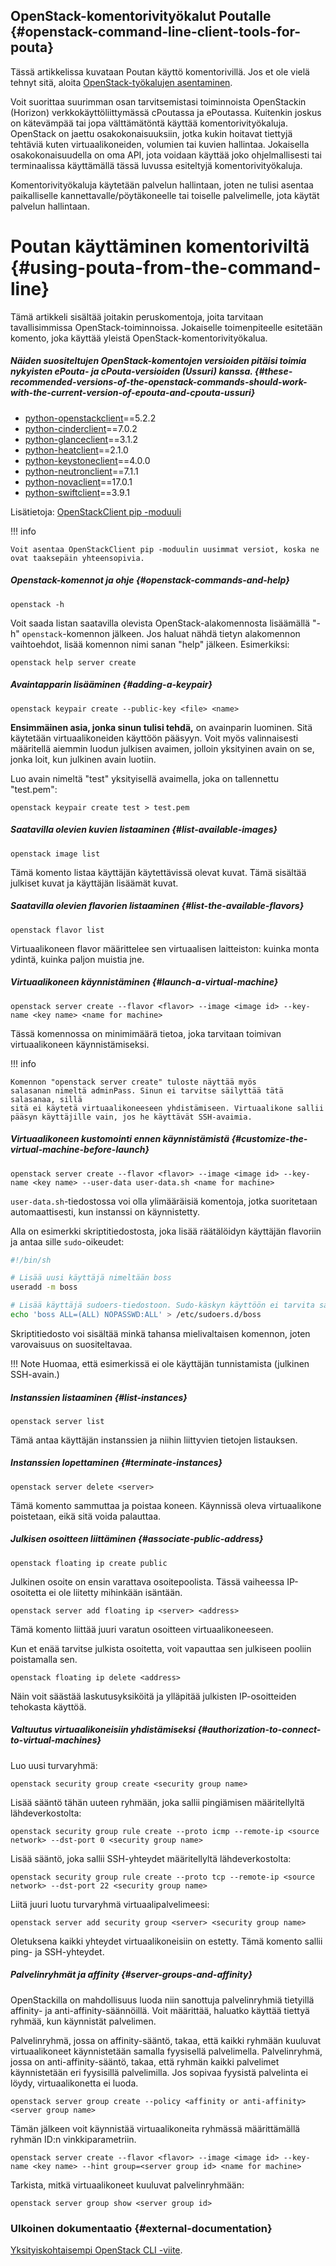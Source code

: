 
## OpenStack-komentorivityökalut Poutalle {#openstack-command-line-client-tools-for-pouta}

Tässä artikkelissa kuvataan Poutan käyttö komentorivillä. Jos et ole
vielä tehnyt sitä, aloita [OpenStack-työkalujen asentaminen](install-client.md).

Voit suorittaa suurimman osan tarvitsemistasi toiminnoista OpenStackin (Horizon)
verkkokäyttöliittymässä cPoutassa ja ePoutassa. Kuitenkin joskus on kätevämpää
tai jopa välttämätöntä käyttää komentorivityökaluja. OpenStack on jaettu
osakokonaisuuksiin, jotka kukin hoitavat tiettyjä tehtäviä kuten virtuaalikoneiden,
volumien tai kuvien hallintaa. Jokaisella osakokonaisuudella on oma API, jota voidaan 
käyttää joko ohjelmallisesti tai terminaalissa käyttämällä tässä luvussa 
esiteltyjä komentorivityökaluja.

Komentorivityökaluja käytetään palvelun hallintaan, joten ne tulisi asentaa
paikalliselle kannettavalle/pöytäkoneelle tai toiselle palvelimelle, jota
käytät palvelun hallintaan.

# Poutan käyttäminen komentoriviltä {#using-pouta-from-the-command-line}

Tämä artikkeli sisältää joitakin peruskomentoja, joita tarvitaan
tavallisimmissa OpenStack-toiminnoissa. Jokaiselle toimenpiteelle esitetään
komento, joka käyttää yleistä OpenStack-komentorivityökalua.

##### Näiden suositeltujen OpenStack-komentojen versioiden pitäisi toimia nykyisten ePouta- ja cPouta-versioiden (Ussuri) kanssa. {#these-recommended-versions-of-the-openstack-commands-should-work-with-the-current-version-of-epouta-and-cpouta-ussuri}

- [python-openstackclient](https://docs.openstack.org/releasenotes/python-openstackclient/)==5.2.2
- [python-cinderclient](https://docs.openstack.org/releasenotes/python-cinderclient/)==7.0.2
- [python-glanceclient](https://docs.openstack.org/releasenotes/python-glanceclient/)==3.1.2
- [python-heatclient](https://docs.openstack.org/releasenotes/python-heatclient/)==2.1.0
- [python-keystoneclient](https://docs.openstack.org/releasenotes/python-keystoneclient/)==4.0.0
- [python-neutronclient](https://docs.openstack.org/releasenotes/python-neutronclient/)==7.1.1
- [python-novaclient](https://docs.openstack.org/releasenotes/python-novaclient/)==17.0.1
- [python-swiftclient](https://docs.openstack.org/releasenotes/python-swiftclient/)==3.9.1

Lisätietoja: [OpenStackClient pip -moduuli](https://pypi.org/project/python-openstackclient/)

!!! info

    Voit asentaa OpenStackClient pip -moduulin uusimmat versiot, koska ne ovat taaksepäin yhteensopivia.

##### Openstack-komennot ja ohje {#openstack-commands-and-help}

    openstack -h

Voit saada listan saatavilla olevista OpenStack-alakomennosta lisäämällä "-h"
`openstack`-komennon jälkeen. Jos haluat nähdä tietyn alakomennon vaihtoehdot,
lisää komennon nimi sanan "help" jälkeen. Esimerkiksi:

    openstack help server create

##### Avaintapparin lisääminen {#adding-a-keypair}

    openstack keypair create --public-key <file> <name>

**Ensimmäinen asia, jonka sinun tulisi tehdä,** on
avainparin luominen. Sitä käytetään virtuaalikoneiden käyttöön
pääsyyn. Voit myös valinnaisesti määritellä aiemmin luodun julkisen avaimen,
jolloin yksityinen avain on se, jonka loit, kun
julkinen avain luotiin.

Luo avain nimeltä "test" yksityisellä avaimella, joka on tallennettu "test.pem":

    openstack keypair create test > test.pem

##### Saatavilla olevien kuvien listaaminen {#list-available-images}

    openstack image list

Tämä komento listaa käyttäjän käytettävissä olevat kuvat. Tämä
sisältää julkiset kuvat ja käyttäjän lisäämät kuvat.

##### Saatavilla olevien flavorien listaaminen {#list-the-available-flavors}

    openstack flavor list

Virtuaalikoneen flavor määrittelee sen virtuaalisen laitteiston: kuinka monta
ydintä, kuinka paljon muistia jne.

##### Virtuaalikoneen käynnistäminen {#launch-a-virtual-machine}

    openstack server create --flavor <flavor> --image <image id> --key-name <key name> <name for machine>

Tässä komennossa on minimimäärä tietoa, joka tarvitaan
toimivan virtuaalikoneen käynnistämiseksi.

!!! info

    Komennon "openstack server create" tuloste näyttää myös
    salasanan nimeltä adminPass. Sinun ei tarvitse säilyttää tätä salasanaa, sillä
    sitä ei käytetä virtuaalikoneeseen yhdistämiseen. Virtuaalikone sallii
    pääsyn käyttäjille vain, jos he käyttävät SSH-avaimia.

##### Virtuaalikoneen kustomointi ennen käynnistämistä {#customize-the-virtual-machine-before-launch}

    openstack server create --flavor <flavor> --image <image id> --key-name <key name> --user-data user-data.sh <name for machine>

`user-data.sh`-tiedostossa voi olla ylimääräisiä komentoja, jotka suoritetaan automaattisesti, kun instanssi on käynnistetty.

Alla on esimerkki skriptitiedostosta, joka lisää räätälöidyn käyttäjän flavoriin ja antaa sille `sudo`-oikeudet:

```bash
#!/bin/sh

# Lisää uusi käyttäjä nimeltään boss
useradd -m boss

# Lisää käyttäjä sudoers-tiedostoon. Sudo-käskyn käyttöön ei tarvita salasanaa.
echo 'boss ALL=(ALL) NOPASSWD:ALL' > /etc/sudoers.d/boss
```

Skriptitiedosto voi sisältää minkä tahansa mielivaltaisen komennon, joten varovaisuus on suositeltavaa.

!!! Note
    Huomaa, että esimerkissä ei ole käyttäjän tunnistamista (julkinen SSH-avain.)

##### Instanssien listaaminen {#list-instances}

    openstack server list

Tämä antaa käyttäjän instanssien ja niihin liittyvien tietojen listauksen.

##### Instanssien lopettaminen {#terminate-instances}

    openstack server delete <server>

Tämä komento sammuttaa ja poistaa koneen. Käynnissä oleva virtuaalikone
poistetaan, eikä sitä voida palauttaa.

##### Julkisen osoitteen liittäminen {#associate-public-address}

    openstack floating ip create public

Julkinen osoite on ensin varattava osoitepoolista. Tässä
vaiheessa IP-osoitetta ei ole liitetty mihinkään isäntään.

    openstack server add floating ip <server> <address>

Tämä komento liittää juuri varatun osoitteen virtuaalikoneeseen.

Kun et enää tarvitse julkista osoitetta, voit vapauttaa sen
julkiseen pooliin poistamalla sen.

    openstack floating ip delete <address>

Näin voit säästää laskutusyksiköitä ja ylläpitää julkisten IP-osoitteiden tehokasta käyttöä.

##### Valtuutus virtuaalikoneisiin yhdistämiseksi {#authorization-to-connect-to-virtual-machines}

Luo uusi turvaryhmä:

    openstack security group create <security group name>

Lisää sääntö tähän uuteen ryhmään, joka sallii pingiämisen määritellyltä
lähdeverkostolta:

    openstack security group rule create --proto icmp --remote-ip <source network> --dst-port 0 <security group name>

Lisää sääntö, joka sallii SSH-yhteydet määritellyltä lähdeverkostolta:

    openstack security group rule create --proto tcp --remote-ip <source network> --dst-port 22 <security group name>

Liitä juuri luotu turvaryhmä virtuaalipalvelimeesi:

    openstack server add security group <server> <security group name>

Oletuksena kaikki yhteydet virtuaalikoneisiin on estetty. Tämä komento
sallii ping- ja SSH-yhteydet.

##### Palvelinryhmät ja affinity {#server-groups-and-affinity}

OpenStackilla on mahdollisuus luoda niin sanottuja palvelinryhmiä
tietyillä affinity- ja anti-affinity-säännöillä. Voit määrittää, haluatko
käyttää tiettyä ryhmää, kun käynnistät palvelimen.

Palvelinryhmä, jossa on affinity-sääntö, takaa, että kaikki ryhmään kuuluvat
virtuaalikoneet käynnistetään samalla fyysisellä palvelimella. Palvelinryhmä,
jossa on anti-affinity-sääntö, takaa, että ryhmän kaikki palvelimet käynnistetään
eri fyysisillä palvelimilla. Jos sopivaa fyysistä palvelinta ei löydy,
virtuaalikonetta ei luoda.

    openstack server group create --policy <affinity or anti-affinity> <server group name>

Tämän jälkeen voit käynnistää virtuaalikoneita ryhmässä määrittämällä ryhmän ID:n
vinkkiparametriin.

    openstack server create --flavor <flavor> --image <image id> --key-name <key name> --hint group=<server group id> <name for machine>

Tarkista, mitkä virtuaalikoneet kuuluvat palvelinryhmään:

    openstack server group show <server group id>

### Ulkoinen dokumentaatio {#external-documentation}

[Yksityiskohtaisempi OpenStack CLI -viite](https://docs.openstack.org/python-openstackclient/latest/).


